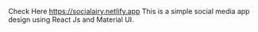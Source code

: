 Check Here https://socialairy.netlify.app
 This is a simple social media app design using React Js and Material UI.
